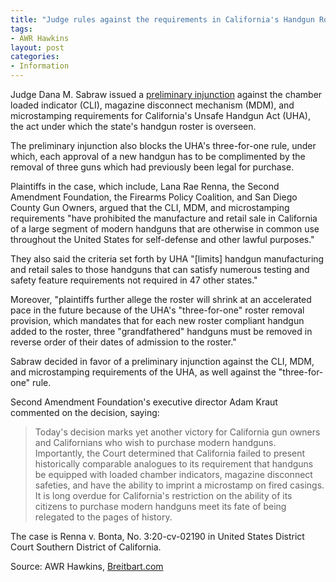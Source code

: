 ```yaml
---
title: "Judge rules against the requirements in California's Handgun Roster"
tags:
- AWR Hawkins
layout: post
categories:
- Information
---
```


Judge Dana M. Sabraw issued a [preliminary injunction](https://storage.courtlistener.com/recap/gov.uscourts.casd.692378/gov.uscourts.casd.692378.80.0.pdf) against the chamber loaded indicator (CLI), magazine disconnect mechanism (MDM), and microstamping requirements for California's Unsafe Handgun Act (UHA), the act under which the state's handgun roster is overseen.

The preliminary injunction also blocks the UHA's three-for-one rule, under which, each approval of a new handgun has to be complimented by the removal of three guns which had previously been legal for purchase.

Plaintiffs in the case, which include, Lana Rae Renna, the Second Amendment Foundation, the Firearms Policy Coalition, and San Diego County Gun Owners, argued that the CLI, MDM, and microstamping requirements "have prohibited the manufacture and retail sale in California of a large segment of modern handguns that are otherwise in common use throughout the United States for self-defense and other lawful purposes."

They also said the criteria set forth by UHA "\[limits\] handgun manufacturing and retail sales to those handguns that can satisfy numerous testing and safety feature requirements not required in 47 other states."

Moreover, "plaintiffs further allege the roster will shrink at an accelerated pace in the future because of the UHA's "three-for-one" roster removal provision, which mandates that for each new roster compliant handgun added to the roster, three "grandfathered" handguns must be removed in reverse order of their dates of admission to the roster."

Sabraw decided in favor of a preliminary injunction against the CLI, MDM, and microstamping requirements of the UHA, as well against the "three-for-one" rule.

Second Amendment Foundation's executive director Adam Kraut commented on the decision, saying:

> Today's decision marks yet another victory for California gun owners and Californians who wish to purchase modern handguns. Importantly, the Court determined that California failed to present historically comparable analogues to its requirement that handguns be equipped with loaded chamber indicators, magazine disconnect safeties, and have the ability to imprint a microstamp on fired casings. It is long overdue for California's restriction on the ability of its citizens to purchase modern handguns meet its fate of being relegated to the pages of history.

The case is Renna v. Bonta, No. 3:20-cv-02190 in United States District Court Southern District of California.

Source: AWR Hawkins, [Breitbart.com](https://breitbart.com/2nd-amendment/2023/04/02/california-handgun-roster/)
